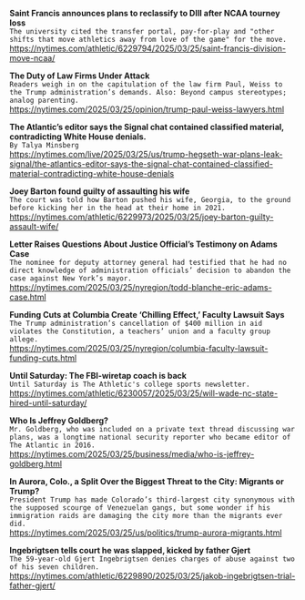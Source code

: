 **Saint Francis announces plans to reclassify to DIII after NCAA tourney loss**\
`The university cited the transfer portal, pay-for-play and "other shifts that move athletics away from love of the game" for the move.`\
https://nytimes.com/athletic/6229794/2025/03/25/saint-francis-division-move-ncaa/

**The Duty of Law Firms Under Attack**\
`Readers weigh in on the capitulation of the law firm Paul, Weiss to the Trump administration’s demands. Also: Beyond campus stereotypes; analog parenting.`\
https://nytimes.com/2025/03/25/opinion/trump-paul-weiss-lawyers.html

**The Atlantic’s editor says the Signal chat contained classified material, contradicting White House denials.**\
`By Talya Minsberg`\
https://nytimes.com/live/2025/03/25/us/trump-hegseth-war-plans-leak-signal/the-atlantics-editor-says-the-signal-chat-contained-classified-material-contradicting-white-house-denials

**Joey Barton found guilty of assaulting his wife**\
`The court was told how Barton pushed his wife, Georgia, to the ground before kicking her in the head at their home in 2021.`\
https://nytimes.com/athletic/6229973/2025/03/25/joey-barton-guilty-assault-wife/

**Letter Raises Questions About Justice Official’s Testimony on Adams Case**\
`The nominee for deputy attorney general had testified that he had no direct knowledge of administration officials’ decision to abandon the case against New York’s mayor.`\
https://nytimes.com/2025/03/25/nyregion/todd-blanche-eric-adams-case.html

**Funding Cuts at Columbia Create ‘Chilling Effect,’ Faculty Lawsuit Says**\
`The Trump administration’s cancellation of $400 million in aid violates the Constitution, a teachers’ union and a faculty group allege.`\
https://nytimes.com/2025/03/25/nyregion/columbia-faculty-lawsuit-funding-cuts.html

**Until Saturday: The FBI-wiretap coach is back**\
`Until Saturday is The Athletic's college sports newsletter.`\
https://nytimes.com/athletic/6230057/2025/03/25/will-wade-nc-state-hired-until-saturday/

**Who Is Jeffrey Goldberg?**\
`Mr. Goldberg, who was included on a private text thread discussing war plans, was a longtime national security reporter who became editor of The Atlantic in 2016.`\
https://nytimes.com/2025/03/25/business/media/who-is-jeffrey-goldberg.html

**In Aurora, Colo., a Split Over the Biggest Threat to the City: Migrants or Trump?**\
`President Trump has made Colorado’s third-largest city synonymous with the supposed scourge of Venezuelan gangs, but some wonder if his immigration raids are damaging the city more than the migrants ever did.`\
https://nytimes.com/2025/03/25/us/politics/trump-aurora-migrants.html

**Ingebrigtsen tells court he was slapped, kicked by father Gjert**\
`The 59-year-old Gjert Ingebrigtsen denies charges of abuse against two of his seven children.`\
https://nytimes.com/athletic/6229890/2025/03/25/jakob-ingebrigtsen-trial-father-gjert/

